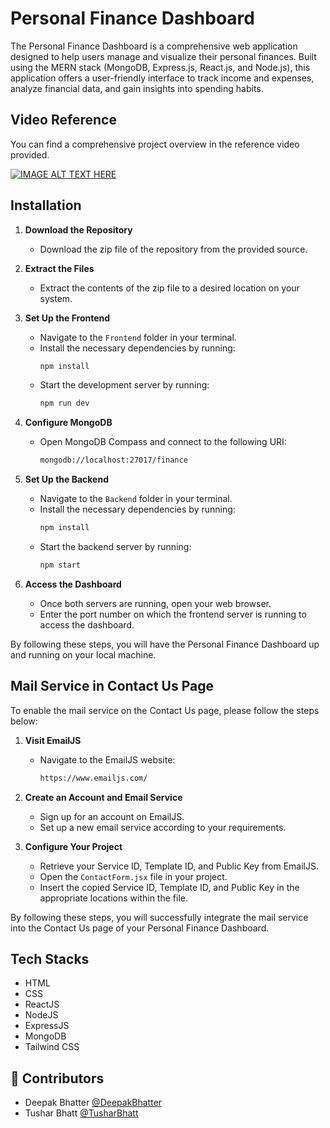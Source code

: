 
# Personal Finance Dashboard

The Personal Finance Dashboard is a comprehensive web application designed to help users manage and visualize their personal finances. Built using the MERN stack (MongoDB, Express.js, React.js, and Node.js), this application offers a user-friendly interface to track income and expenses, analyze financial data, and gain insights into spending habits.
## Video Reference

You can find a comprehensive project overview in the reference video provided.

[![IMAGE ALT TEXT HERE](https://img.youtube.com/vi/eHOiAdsIsz4/0.jpg)](https://www.youtube.com/watch?v=eHOiAdsIsz4)
## Installation

1. **Download the Repository**
   - Download the zip file of the repository from the provided source.
   
2. **Extract the Files**
   - Extract the contents of the zip file to a desired location on your system.

3. **Set Up the Frontend**
   - Navigate to the `Frontend` folder in your terminal.
   - Install the necessary dependencies by running:
     ```sh
     npm install
     ```
   - Start the development server by running:
     ```sh
     npm run dev
     ```

4. **Configure MongoDB**
   - Open MongoDB Compass and connect to the following URI:
     ```sh
     mongodb://localhost:27017/finance
     ```

5. **Set Up the Backend**
   - Navigate to the `Backend` folder in your terminal.
   - Install the necessary dependencies by running:
     ```sh
     npm install
     ```
   - Start the backend server by running:
     ```sh
     npm start
     ```

6. **Access the Dashboard**
   - Once both servers are running, open your web browser.
   - Enter the port number on which the frontend server is running to access the dashboard.

By following these steps, you will have the Personal Finance Dashboard up and running on your local machine.
## Mail Service in Contact Us Page

To enable the mail service on the Contact Us page, please follow the steps below:

1. **Visit EmailJS**
   - Navigate to the EmailJS website:
     ```sh
     https://www.emailjs.com/
     ```

2. **Create an Account and Email Service**
   - Sign up for an account on EmailJS.
   - Set up a new email service according to your requirements.

3. **Configure Your Project**
   - Retrieve your Service ID, Template ID, and Public Key from EmailJS.
   - Open the `ContactForm.jsx` file in your project.
   - Insert the copied Service ID, Template ID, and Public Key in the appropriate locations within the file.

By following these steps, you will successfully integrate the mail service into the Contact Us page of your Personal Finance Dashboard.
## Tech Stacks
 - HTML
 - CSS
 - ReactJS
 - NodeJS
 - ExpressJS
 - MongoDB
 - Tailwind CSS
## 🚀 Contributors

- Deepak Bhatter [@DeepakBhatter](https://www.linkedin.com/in/deepak-bhatter5512?lipi=urn%3Ali%3Apage%3Ad_flagship3_profile_view_base_contact_details%3BoCYT3PQmTJKYeWeOME6%2BdA%3D%3D)
- Tushar Bhatt [@TusharBhatt](https://www.linkedin.com/in/tushar-bhatt-6031a5253?lipi=urn%3Ali%3Apage%3Ad_flagship3_profile_view_base_contact_details%3BzitutbMqTRShyjk8F6UWAA%3D%3D)
